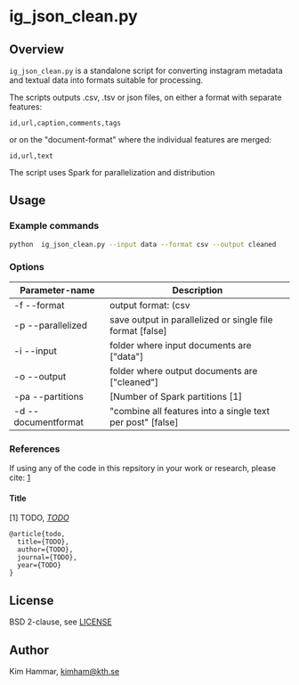 # ig_json_clean.py

## Overview

`ig_json_clean.py` is a standalone script for converting instagram metadata and textual data into formats suitable for processing.

The scripts outputs .csv, .tsv or json files, on either a format with separate features:

`id,url,caption,comments,tags`

or on the "document-format" where the individual features are merged:

`id,url,text`

The script uses Spark for parallelization and distribution

## Usage

### Example commands

```bash
python  ig_json_clean.py --input data --format csv --output cleaned
```

### Options

| Parameter-name   | Description                                                                   |
| -----            | -----------                                                                   |
| -f --format      | output format: (csv|tsv|json) ["tsv"]                                         |
| -p --parallelized| save output in parallelized or single file format [false]                     |
| -i --input       | folder where input documents are ["data"]                                     |
| -o --output      | folder where output documents are ["cleaned"]                                 |
| -pa --partitions | [Number of Spark partitions [1]                                          |
| -d --documentformat| "combine all features into a single text per post" [false]                  |

### References 

If using any of the code in this repsitory in your work or research, please cite: [1](TODO) 

#### Title

[1] TODO, [*TODO*](link)

```
@article{todo,
  title={TODO},
  author={TODO},
  journal={TODO},
  year={TODO}
}
```

## License

BSD 2-clause, see [LICENSE](./LICENSE)

## Author

Kim Hammar, [kimham@kth.se](mailto:kimham@kth.se)